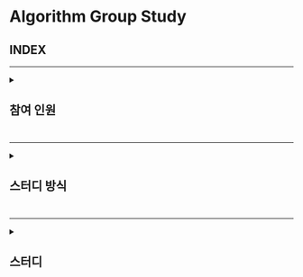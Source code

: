 # Algorithm Group Study

## INDEX

---

<details>
<summary> <h2> 참여 인원 <h2> </summary>
<div markdown="1">

 이원일, 조홍준, 강보성, 김나연

</div>
</details>

---

<details>
<summary> <h2> 스터디 방식 <h2> </summary>
<div markdown="1">
  - 횟수 : 약 주 1회(수요일)

- 알고리즘 이론 학습 후 코딩 연습
- 관련 문제 과제 및 코드 리뷰
- 스터디 전날 코드별로 질문 남기기
- 필수사항 !
  - 주석
  - 폴더 형식
      /071W/
    
          SWEA문제번호/
              README.md
              문제번호_영문이름.py

</div>
</details>

---

<details>
<summary> <h2> 스터디 <h2> </summary>
<div markdown="1">

  2022.07.22 <1주차 스터디>  
    - SWEA 1979 '어디에 단어가 들어갈 수 있을까'
     - 알고리즘 핵심 개념 : 
       1. 연속된 수 뽑아내기
       2. 대각 대칭 사용해서 행과 열을 바꾸기

    - SWEA 1859 '백만장자 프로젝트'
     1. 최대 이득이라는 개념에 따른 접근 방법
     2. 방대한 Input 값에 따른 메모리 사용 최소화
     3. 함수 사용이 늘면 연산 수가 늘어남에 따라 계산시간이 늘어난다.

  2022.08.16 <3주차 스터디>  

   - KMP알고리즘 복습
    - 알고리즘 핵심 개념 : 
      1. 패턴이 접두 문자부터 중복이 있을 때 lps 테이블을 만들어 
      2. 대각 대칭 사용해서 행과 열을 바꾸기
  
  2022.08.28 <4주차 스터디>  

   - IM시험 준비(기출문제 풀이)
    - 이차원 배열, 인덱싱 관련 문제 
  
  2022.08.31 <5주차 스터디>  
   - BFS 이론 발표
   - DFS 문제리뷰
    - SWEA 1716 - 완전탐색을 통한 최소 연결 거리 계산

  2022.09.08 <6주차 스터디>  
   - 재귀함수 이론 발표
   - BFS 문제리뷰
    - BOJ 14502 - BFS와 백트랙킹, 조합 활용한 솔루션 찾기/묘수: 1 주변에 놓도록 조건을 걸면 케이스가 줄어든다 !
    - BOJ 6118 - BFS의 정석 문제 / 데이터를 리스트와 딕셔너리 형태로 저장하는 차이
  
  2022.08.31 <7주차 스터디>  
   - BFS 이론 발표
   - DFS 문제리뷰
    - SWEA 1716 - 완전탐색을 통한 최소 연결 거리 계산

  2022.09.15 <8주차 스터디>  
   - 문제리뷰
     - BOJ 15486 _ DP _ 작은 단계에서부터 최대값을 구해서 현재의 최댓값을 구하는데 사용/ 미래의 dp값을 미리 저장하고 비교하면서 업데이트
     - BOJ 11052 _ DP _ 상동
     - SWEA 2477 _ 구현 : 문제의 제약조건 및 업무 알고리즘에 따라 구현
  
  2022.09.21 <9주차 스터디>
  - DP 문제 리뷰
    - BOJ_2502
    - BOJ_2193
    - SWEA 5256
  - 백트래킹 발표

  2022.09.28 <10주차 스터디>
  -  문제 리뷰
     - BOJ_1759 : dfs + backtracking 문제. 추가 조건에 따른 출력 제한.
     - BOJ_9663 : N-Queen 문제. 대각 처리 조건 abs(arr[i] - arr[j]) == abs(i - j)
     - SWEA_1247 : 최적 경로 문제. 고객 방문순서를 다 구하고 처리하는 방법. 방문순서를 구하는 과정과 구했을 때마다 처리하는 방법
  - 우선순위 큐 발표

  2022.10.05 <11주차 스터디>
  -  문제 리뷰
     - BOJ_1766 : 위상 정렬과 우선순위 큐를 이용하여 출력순서를 맞추는 문제
     - BOJ_9663 : 3차원 BFS 문제. 벽을 뚤을 수 있는 횟수를 3차원으로 표현
     - SWEA_1247 : MST 문제.  Kruskal or Dijkstra로 풀 수 있음
  - 누적 합, 구간합 발표

  2022.10.12 <12주차 스터디>
  -  문제 리뷰
     - BOJ_10800 : 색깔 공. 누적합을 이용하여 같은 색, 같은 크기 공 피한 값 계산
     - BOJ_11444 : 큰 수의 피보나치 계산. 행렬 곱/ 짝수 홀수 계산법
     - BOJ_11660 : 전형적인 누적합 구간합 문제
  - 비트 마스크 문제

  2022.10.19 <13주차 스터디>
  -  문제 리뷰
     - BOJ_2098 : 외판원 순회 문제_비트 필드를 이용한 DP
     - BOJ_14569 : 시간표 짜기_비트 자리수 비교 및 set을 이용한 비교
     - BOJ_16236 : BFS 우선순위 큐 및 정렬을 이용한 탐색
     - BOJ_17281 : 비트마스크를 이용한 순열만들기_야구 게임 구현
     - 2022_programmers_주차요금계산 : 조건에 따른 구현
  
  2022.10.26 <14주차 스터디>
  - [이것이 취업을 위한 코딩테스트다] part 3 DP 문제 리뷰
     - 31 : DP 각 위치에서 올 수 있는 모든 가능성의 경우를 비교 후 갱신
     - 32 : 상동
     - 33 : DP 미래의 dp값을 현재의 수익과 얻을 수 있는 기대 수익을 더한 값과 비교
     - 34 : DP를 이용한 LDS LIS 구현
     - 35 : 2, 3, 5을 곱한 값 중 최소값을 동적으로 배치하는 방법
     - 36 : A문자를 B문자로 바꾸기 위해서 삽입 교체 삭제 연산을 최소로 하는 프로그래밍
  
  2022.11.02 <15주차 스터디>
  - [이것이 취업을 위한 코딩테스트다] part 3 이진탐색 문제 리뷰
     - 27 : 이진 탐색(bisect모듈 활용 및 이진탐색 알고리즘)
     - 28 : 이진 탐색(bisect모듈 활용 및 이진탐색 알고리즘)
     - 29 : 가능한 거리에 대해서 이진탐색으로 가능한 거리 결정
     - 30 : bisect모듈을 사용한 문자 비교 이진 탐색
  - 2021_Dev-match 칫솔판매원 : 이진탐색을 통한 문자 비교
  
  2022.11.09 <16주차 스터디>
  - [이것이 취업을 위한 코딩테스트다] part 3 구현 문제 리뷰
     - 07 : 럭키스트레이트_문자열 조작
     - 09 : 문자열 압축_패턴에 따른 비교 연산
     - 11 : 뱀_deque를 이용한 구현
     - 13 : 치킨배달_조합과 백트래킹

   ~엄청 미뤄졌다..~
  
  2022.12.28 <17주차 스터디>
   - [이것이 취업을 위한 코딩테스트다] part 3 구현 문제 리뷰
     - 15 : visited 번호를 이용한 bfs
     - 17 : 우선순위 큐를 사용한 bfs
     - 19 : dfs로 중복순열 구현
     - 21 : 구현 + bfs
   - programmers
     - 2022_internship_등산코스 정하기 : 다익스트라를 이용한 최적의 경로 찾기

  2023.01.13 <17주차 스터디>
   - [이것이 취업을 위한 코딩테스트다] part 3 다익스트라, 플로이드 워셜
     - 37 : 플로이드 워셜 알고리즘을 이용한 모든 연결 지점에 최단거리 표시
     - 38 : bfs 튜닝 또는 플로이드 워셜을 이용하여 나보다 큰 노드 작은 노드의 수를 계산
     - 39 : 다익스트라를 이용한 최단거리 문제
     - 40 : 다익스트라를 이용한 다양한 정보 구하기

  2023.01.18 <18주차 스터디>
   - [이것이 취업을 위한 코딩테스트다] part 3 그리디 알고리즘
     
  2023.01.25 <19주차 스터디>
   - [BaekJoon Online Judge] DP, Tree

    - 1967_tree dfs를 이용한 tree 지름 구하기
    - 2533_tree dp를 이용한 이차원 문제
    - 1038_combination을 이용한 감소수 아이디어문제
  
   - [Programmers]

    - 귤고르기 : 중복값을 카운트하고 정렬. 입력 값이 크기 때문에 시간복잡도를 고려한 문제해결
    


</div>
</details>
